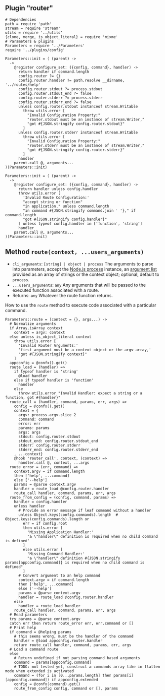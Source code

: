 
## Plugin "router"

    # Dependencies
    path = require 'path'
    stream = require 'stream'
    utils = require '../utils'
    {clone, merge, is_object_literal} = require 'mixme'
    # Parameters & plugins
    Parameters = require '../Parameters'
    require '../plugins/config'

    Parameters::init = ( (parent) ->
      ->
        @register configure_set: ({config, command}, handler) ->
          return handler if command.length
          config.router ?= {}
          config.router.handler ?= path.resolve __dirname, '../routes/help'
          config.router.stdout ?= process.stdout
          config.router.stdout_end ?= false
          config.router.stderr ?= process.stderr
          config.router.stderr_end ?= false
          unless config.router.stdout instanceof stream.Writable
            throw utils.error [
              "Invalid Configuration Property:"
              "router.stdout must be an instance of stream.Writer,"
              "got #{JSON.stringify config.router.stdout}"
            ]
          unless config.router.stderr instanceof stream.Writable
            throw utils.error [
              "Invalid Configuration Property:"
              "router.stderr must be an instance of stream.Writer,"
              "got #{JSON.stringify config.router.stderr}"
            ]
          handler
        parent.call @, arguments...
    )(Parameters::init)
    
    Parameters::init = ( (parent) ->
      ->
        @register configure_set: ({config, command}, handler) ->
          return handler unless config.handler
          throw utils.error [
            'Invalid Route Configuration:'
            "accept string or function"
            "in application," unless command.length
            "in command #{JSON.stringify command.join ' '}," if command.length
            "got #{JSON.stringify config.handler}"
          ] unless typeof config.handler in ['function', 'string']
          handler
        parent.call @, arguments...
    )(Parameters::init)
    
## Method `route(context, ...users_arguments)`

* `cli_arguments`: `[string] | object | process` The arguments to parse into parameters, accept the [Node.js process](https://nodejs.org/api/process.html) instance, an [argument list](https://nodejs.org/api/process.html#process_process_argv) provided as an array of strings or the context object; optional, default to `process`.
* `...users_arguments`: `any` Any arguments that will be passed to the executed function associated with a route.
* Returns: `any` Whatever the route function returns.

How to use the `route` method to execute code associated with a particular command.

    Parameters::route = (context = {}, args...) ->
      # Normalize arguments
      if Array.isArray context
        context = argv: context
      else unless is_object_literal context
        throw utils.error [
          'Invalid Router Arguments:'
          'first argument must be a context object or the argv array,'
          "got #{JSON.stringify context}"
        ]
      appconfig = @confx().get()
      route_load = (handler) =>
        if typeof handler is 'string'
          @load handler
        else if typeof handler is 'function'
          handler
        else
          throw utils.error "Invalid Handler: expect a string or a function, got #{handler}"
      route_call = (handler, command, params, err, args) =>
        config = @confx().get()
        context = {
          argv: process.argv.slice 2
          command: command
          error: err
          params: params
          args: args
          stdout: config.router.stdout
          stdout_end: config.router.stdout_end
          stderr: config.router.stderr
          stderr_end: config.router.stderr_end
        , ...context}
        @hook 'router_call', context, (context) =>
          handler.call @, context, ...args
      route_error = (err, command) =>
        context.argv = if command.length
        then ['help', ...command]
        else ['--help']
        params = @parse context.argv
        handler = route_load @config.router.handler
        route_call handler, command, params, err, args
      route_from_config = (config, command, params) =>
        handler = config.handler
        unless handler
          # Provide an error message if leaf command without a handler
          unless Object.keys(config.commands).length  # Object.keys(config.commands).length or
            err = if config.root
            then utils.error [
              'Missing Application Handler:'
              'a \"handler\" definition is required when no child command is defined'
            ]
            else utils.error [
              'Missing Command Handler:'
              "a \"handler\" definition #{JSON.stringify params[appconfig.command]} is required when no child command is defined"
            ]
          # Convert argument to an help command
          context.argv = if command.length
          then ['help', ...command]
          else ['--help']
          params = @parse context.argv
          handler = route_load @config.router.handler
        else
          handler = route_load handler
        route_call handler, command, params, err, args
      # Read parameters
      try params = @parse context.argv
      catch err then return route_error err, err.command or []
      # Print help
      if command = @helping params
        # this seems wrong, must be the handler of the command
        handler = @load appconfig.router.handler
        return route_call handler, command, params, err, args
      # Load a command route
      else
        # Return undefined if not parsing command based arguments
        command = params[appconfig.command]
        # TODO: not tested yet, construct a commands array like in flatten mode when extended is activated
        command = (for i in [0...params.length] then params[i][appconfig.command]) if appconfig.extended
        config = @confx(command).get()
        route_from_config config, command or [], params
